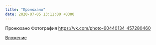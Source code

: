 ```yaml
---
title: "Пронюхано"
date: 2020-07-05 13:11:00 +0300
---
```


Пронюхано
Фотография
https://vk.com/photo-60440134_457280460

[Вложение](https://vk.com/photo-60440134_457280460)
